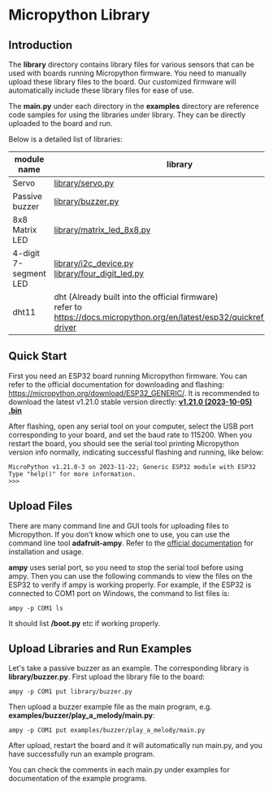 # Micropython Library

## Introduction

The **library** directory contains library files for various sensors that can be used with boards running Micropython firmware. You need to manually upload these library files to the board. Our customized firmware will automatically include these library files for ease of use.

The **main.py** under each directory in the **examples** directory are reference code samples for using the libraries under library. They can be directly uploaded to the board and run.

Below is a detailed list of libraries:

| module name | library | examples |
| ----------- | ------- | -------- |
| Servo | [library/servo.py](library/servo.py) | [examples/servo/set_angle/main.py](examples/servo/set_angle/main.py) |
| Passive buzzer | [library/buzzer.py](library/buzzer.py) | [examples/buzzer/play_a_melody/main.py](examples/buzzer/play_a_melody/main.py) |
| 8x8 Matrix LED | [library/matrix_led_8x8.py](library/matrix_led_8x8.py) | [examples/matrix_led_8x8/show/main.py](examples/matrix_led_8x8/show/main.py) |
| 4-digit 7-segment LED | [library/i2c_device.py](library/i2c_device.py)<br>[library/four_digit_led.py](library/four_digit_led.py)<br> | [examples/four_digit_led/show/main.py](examples/four_digit_led/show/main.py)|
| dht11 | dht (Already built into the official firmware) <br> refer to <https://docs.micropython.org/en/latest/esp32/quickref.html#dht-driver> | [examples/dht11/main.py](examples/dht11/main.py) |

## Quick Start

First you need an ESP32 board running Micropython firmware. You can refer to the official documentation for downloading and flashing: <https://micropython.org/download/ESP32_GENERIC/>. It is recommended to download the latest v1.21.0 stable version directly: [**v1.21.0 (2023-10-05) .bin**](https://micropython.org/resources/firmware/ESP32_GENERIC-20231005-v1.21.0.bin)

After flashing, open any serial tool on your computer, select the USB port corresponding to your board, and set the baud rate to 115200. When you restart the board, you should see the serial tool printing Micropython version info normally, indicating successful flashing and running, like below:

```text
MicroPython v1.21.0-3 on 2023-11-22; Generic ESP32 module with ESP32
Type "help()" for more information.
>>>
```

## Upload Files

There are many command line and GUI tools for uploading files to Micropython. If you don't know which one to use, you can use the command line tool **adafruit-ampy**. Refer to the [official documentation](https://pypi.org/project/adafruit-ampy/) for installation and usage.

**ampy** uses serial port, so you need to stop the serial tool before using ampy. Then you can use the following commands to view the files on the ESP32 to verify if ampy is working properly. For example, if the ESP32 is connected to COM1 port on Windows, the command to list files is:

```shell
ampy -p COM1 ls
```

It should list **/boot.py** etc if working properly.

## Upload Libraries and Run Examples

Let's take a passive buzzer as an example. The corresponding library is **library/buzzer.py**. First upload the library file to the board:

```shell
ampy -p COM1 put library/buzzer.py
```

Then upload a buzzer example file as the main program, e.g. **examples/buzzer/play_a_melody/main.py**:

```shell
ampy -p COM1 put examples/buzzer/play_a_melody/main.py
```

After upload, restart the board and it will automatically run main.py, and you have successfully run an example program.

You can check the comments in each main.py under examples for documentation of the example programs.
